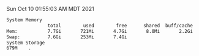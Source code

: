 Sun Oct 10 01:55:03 AM MDT 2021
```bash
System Memory
               total        used        free      shared  buff/cache   available
Mem:           7.7Gi       721Mi       4.7Gi       8.0Mi       2.2Gi       6.6Gi
Swap:          7.6Gi       253Mi       7.4Gi
System Storage
679M	.
```
```bash
